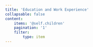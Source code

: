 ```yaml
---
title: 'Education and Work Experience'
collapsable: false
content:
    items: '@self.children'
    pagination: '1'
    filter:
        type: item
---
```


